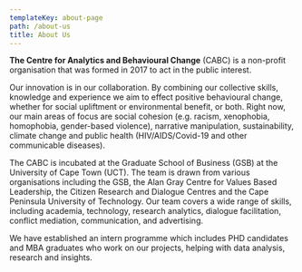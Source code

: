 ```yaml
---
templateKey: about-page
path: /about-us
title: About Us
---
```

**The Centre for Analytics and Behavioural Change** (CABC) is a non-profit organisation that was formed in 2017 to act in the public interest.

Our innovation is in our collaboration. By combining our collective skills, knowledge and experience we aim to effect positive behavioural change, whether for social upliftment or environmental benefit, or both. Right now, our main areas of focus are social cohesion (e.g. racism, xenophobia, homophobia, gender-based violence), narrative manipulation, sustainability, climate change and public health (HIV/AIDS/Covid-19 and other communicable diseases).

The CABC is incubated at the Graduate School of Business (GSB) at the University of Cape Town (UCT). The team is drawn from various organisations including the GSB, the Alan Gray Centre for Values Based Leadership, the Citizen Research and Dialogue Centres and the Cape Peninsula University of Technology. Our team covers a wide range of skills, including academia, technology, research analytics, dialogue facilitation, conflict mediation, communication, and advertising.

We have established an intern programme which includes PHD candidates and MBA graduates who work on our projects, helping with data analysis, research and insights.